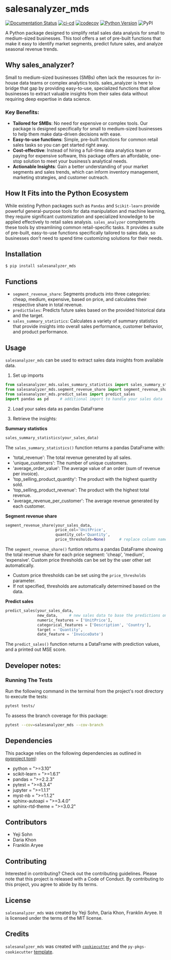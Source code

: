 # salesanalyzer_mds

[![Documentation Status](https://readthedocs.org/projects/salesanalyzer/badge/?version=latest)](https://salesanalyzer.readthedocs.io/en/latest/?badge=latest)
[![ci-cd](https://github.com/UBC-MDS/salesanalyzer/actions/workflows/ci-cd.yml/badge.svg)](https://github.com/UBC-MDS/salesanalyzer/actions/workflows/ci-cd.yml)
[![codecov](https://codecov.io/gh/UBC-MDS/salesanalyzer/graph/badge.svg?token=BLQNynILl1)](https://codecov.io/gh/UBC-MDS/salesanalyzer)
[![Python Version](https://img.shields.io/badge/python-%3E%3D%203.10-blue)](https://www.python.org/downloads/release/python-3100/)
![PyPI](https://img.shields.io/pypi/v/salesanalyzer-mds?label=pypi%20package)

A Python package designed to simplify retail sales data analysis for small to medium-sized businesses. This tool offers a set of pre-built functions that make it easy to identify market segments, predict future sales, and analyze seasonal revenue trends.  <br>

## Why sales_analyzer?

Small to medium-sized businesses (SMBs) often lack the resources for in-house data teams or complex analytics tools. sales_analyzer is here to bridge that gap by providing easy-to-use, specialized functions that allow businesses to extract valuable insights from their sales data without requiring deep expertise in data science.

### Key Benefits:

- **Tailored for SMBs**: No need for expensive or complex tools. Our package is designed specifically for small to medium-sized businesses to help them make data-driven decisions with ease.
- **Easy-to-use functions**: Simple, pre-built functions for common retail sales tasks so you can get started right away.
- **Cost-effective**: Instead of hiring a full-time data analytics team or paying for expensive software, this package offers an affordable, one-stop solution to meet your business’s analytical needs.
- **Actionable Insights**: Gain a better understanding of your market segments and sales trends, which can inform inventory management, marketing strategies, and customer outreach.

## How It Fits into the Python Ecosystem

While existing Python packages such as `Pandas` and `Scikit-learn` provide powerful general-purpose tools for data manipulation and machine learning, they require significant customization and specialized knowledge to be applied effectively to retail sales analysis. `sales_analyzer` complements these tools by streamlining common retail-specific tasks. It provides a suite of pre-built, easy-to-use functions specifically tailored to sales data, so businesses don't need to spend time customizing solutions for their needs.


## Installation

```bash
$ pip install salesanalyzer_mds
```

## Functions

- `segment_revenue_share`: Segments products into three categories: cheap, medium, expensive, based on price, and calculates their respective share in total revenue. 
- `predictSales`: Predicts future sales based on the provided historical data and the target.
- `sales_summary_statistics`: Calculates a variety of summary statistics that provide insights into overall sales performance,
    customer behavior, and product performance.

## Usage

`salesanalyzer_mds` can be used to extract sales data insights from available data.
1. Set up imports

```python
from salesanalyzer_mds.sales_summary_statistics import sales_summary_statistics
from salesanalyzer_mds.segment_revenue_share import segment_revenue_share
from salesanalyzer_mds.predict_sales import predict_sales
import pandas as pd     # additional import to handle your sales data
```

2. Load your sales data as pandas DataFrame

3. Retrieve the insights:

**Summary statistics**

```python
sales_summary_statistics(your_sales_data)
```

The `sales_summary_statistics()` function returns a pandas DataFrame with:

- 'total_revenue': The total revenue generated by all sales.
- 'unique_customers': The number of unique customers.
- 'average_order_value': The average value of an order (sum of revenue per invoice).
- 'top_selling_product_quantity': The product with the highest quantity sold.
- 'top_selling_product_revenue': The product with the highest total revenue.
- 'average_revenue_per_customer': The average revenue generated by each customer.

**Segment revenue share**

```python
segment_revenue_share(your_sales_data, 
                      price_col='UnitPrice', 
                      quantity_col='Quantity',
                      price_thresholds=None)      # replace column names with your data column names
```

The `segment_revenue_share()` funtion returns a pandas DataFrame showing the total revenue share for each price segment:
'cheap', 'medium', 'expensive'. Custom price thresholds can be set by the user other set automatically.

- Custom price thresholds can be set using the `price_thresholds` parameter.
- If not specified, thresholds are automatically determined based on the data.

**Predict sales**

```python
predict_sales(your_sales_data, 
              new_data,     # new sales data to base the predictions on
              numeric_features = ['UnitPrice'],
              categorical_features = ['Description', 'Country'], 
              target = 'Quantity', 
              date_feature = 'InvoiceDate')
```

The `predict_sales()` function returns a DataFrame with prediction values, and a printed out MSE score.

## Developer notes:
### Running The Tests

Run the following command in the terminal from the project's root directory to execute the tests:

```bash
pytest tests/
```

To assess the branch coverage for this package:
```bash
pytest --cov=salesanalyzer_mds --cov-branch
```

## Dependencies

This package relies on the following dependencies as outlined in [pyproject.toml](https://github.com/UBC-MDS/salesanalyzer/blob/main/pyproject.toml):

- python = ">=3.10"
- scikit-learn = ">=1.6.1"
- pandas = ">=2.2.3"
- pytest = ">=8.3.4"
- jupyter = ">=1.1.1"
- myst-nb = ">=1.1.2"
- sphinx-autoapi = ">=3.4.0"
- sphinx-rtd-theme = ">=3.0.2"

## Contributors
- Yeji Sohn
- Daria Khon
- Franklin Aryee

## Contributing

Interested in contributing? Check out the contributing guidelines. Please note that this project is released with a Code of Conduct. By contributing to this project, you agree to abide by its terms.

## License

`salesanalyzer_mds` was created by Yeji Sohn, Daria Khon, Franklin Aryee. It is licensed under the terms of the MIT license.

## Credits

`salesanalyzer_mds` was created with [`cookiecutter`](https://cookiecutter.readthedocs.io/en/latest/) and the `py-pkgs-cookiecutter` [template](https://github.com/py-pkgs/py-pkgs-cookiecutter).
